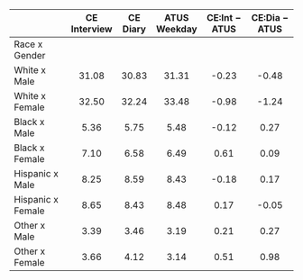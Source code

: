 
|                      | CE<br>Interview |  CE<br>Diary | ATUS<br>Weekday | CE:Int &minus; ATUS | CE:Dia &minus; ATUS |
| -------------------- | :----------: | :----------: | :----------: | :----------: | :----------: |
| Race x Gender        |              |              |              |              |              |
| White x Male         |        31.08 |        30.83 |        31.31 |        -0.23 |        -0.48 |
| White x Female       |        32.50 |        32.24 |        33.48 |        -0.98 |        -1.24 |
| Black x Male         |         5.36 |         5.75 |         5.48 |        -0.12 |         0.27 |
| Black x Female       |         7.10 |         6.58 |         6.49 |         0.61 |         0.09 |
| Hispanic x Male      |         8.25 |         8.59 |         8.43 |        -0.18 |         0.17 |
| Hispanic x Female    |         8.65 |         8.43 |         8.48 |         0.17 |        -0.05 |
| Other x Male         |         3.39 |         3.46 |         3.19 |         0.21 |         0.27 |
| Other x Female       |         3.66 |         4.12 |         3.14 |         0.51 |         0.98 |

